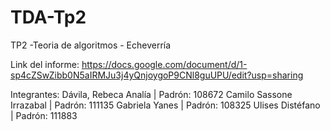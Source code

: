 # TDA-Tp2
TP2 -Teoria de algoritmos - Echeverría

Link del informe: https://docs.google.com/document/d/1-sp4cZSwZibb0N5aIRMJu3j4yQnjoygoP9CNl8guUPU/edit?usp=sharing

Integrantes: 
Dávila, Rebeca Analía | Padrón: 108672
Camilo Sassone Irrazabal | Padrón: 111135
Gabriela Yanes | Padrón: 108325
Ulises Distéfano | Padrón: 111883

